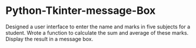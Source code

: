 # Python-Tkinter-message-Box
Designed a user interface to enter the name and marks in five subjects for a student. Wrote a function to calculate the sum and average of these marks. Display the result in a message box. 
